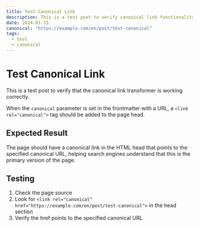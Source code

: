 ```yaml
---
title: Test Canonical Link
description: This is a test post to verify canonical link functionality
date: 2024-01-15
canonical: "https://example.com/en/post/test-canonical"
tags:
  - test
  - canonical
---
```


# Test Canonical Link

This is a test post to verify that the canonical link transformer is working correctly.

When the `canonical` parameter is set in the frontmatter with a URL, a `<link rel="canonical">` tag should be added to the page head.

## Expected Result

The page should have a canonical link in the HTML head that points to the specified canonical URL, helping search engines understand that this is the primary version of the page.

## Testing

1. Check the page source
2. Look for `<link rel="canonical" href="https://example.com/en/post/test-canonical">` in the head section
3. Verify the href points to the specified canonical URL
